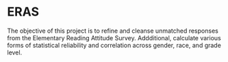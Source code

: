 # ERAS
The objective of this project is to refine and cleanse unmatched responses from the Elementary Reading Attitude Survey. Addditional, calculate various forms of statistical reliability and correlation across gender, race, and grade level.

